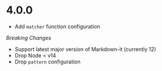 # 4.0.0

- Add `matcher` function configuration

_Breaking Changes_

- Support latest major version of Markdown-it (currently 12)
- Drop Node < v14
- Drop `pattern` configuration
